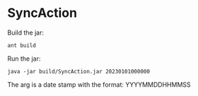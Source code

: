# SyncAction

Build the jar:
```
ant build
```

Run the jar:
```
java -jar build/SyncAction.jar 20230101000000
```

The arg is a date stamp with the format: YYYYMMDDHHMMSS